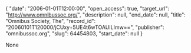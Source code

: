 {
  "date": "2006-01-01T12:00:00", 
  "open_access": true, 
  "target_url": "http://www.omnibussoc.org/", 
  "description": null, 
  "end_date": null, 
  "title": "Omnibus Society, The", 
  "record_id": "20060101T120000/jCUxy+5UE4t6wTOAUILImw==", 
  "publisher": "omnibussoc.org", 
  "slug": 64454803, 
  "start_date": null
}

None